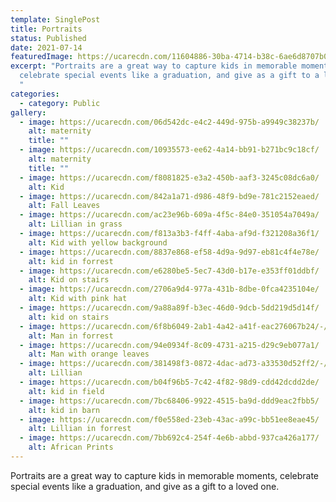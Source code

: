 ```yaml
---
template: SinglePost
title: Portraits
status: Published
date: 2021-07-14
featuredImage: https://ucarecdn.com/11604886-30ba-4714-b38c-6ae6d8707b09/-/crop/800x477/0,0/-/preview/
excerpt: "Portraits are a great way to capture kids in memorable moments,
  celebrate special events like a graduation, and give as a gift to a loved one.
  "
categories:
  - category: Public
gallery:
  - image: https://ucarecdn.com/06d542dc-e4c2-449d-975b-a9949c38237b/
    alt: maternity
    title: ""
  - image: https://ucarecdn.com/10935573-ee62-4a14-bb91-b271bc9c18cf/
    alt: maternity
    title: ""
  - image: https://ucarecdn.com/f8081825-e3a2-450b-aaf3-3245c08dc6a0/
    alt: Kid
  - image: https://ucarecdn.com/842a1a71-d986-48f9-bd9e-781c2152eaed/
    alt: Fall Leaves
  - image: https://ucarecdn.com/ac23e96b-609a-4f5c-84e0-351054a7049a/
    alt: Lillian in grass
  - image: https://ucarecdn.com/f813a3b3-f4ff-4aba-af9d-f321208a36f1/
    alt: Kid with yellow background
  - image: https://ucarecdn.com/8837e868-ef58-4d9a-9d97-eb81c4f4e78e/
    alt: kid in forrest
  - image: https://ucarecdn.com/e6280be5-5ec7-43d0-b17e-e353ff01ddbf/
    alt: Kid on stairs
  - image: https://ucarecdn.com/2706a9d4-977a-431b-8dbe-0fca4235104e/
    alt: Kid with pink hat
  - image: https://ucarecdn.com/9a88a89f-b3ec-46d0-9dcb-5dd219d5d14f/
    alt: kid on stairs
  - image: https://ucarecdn.com/6f8b6049-2ab1-4a42-a41f-eac276067b24/-/crop/440x533/162,0/-/preview/
    alt: Man in forrest
  - image: https://ucarecdn.com/94e0934f-8c09-4731-a215-d29c9eb077a1/
    alt: Man with orange leaves
  - image: https://ucarecdn.com/381498f3-0872-4dac-ad73-a33530d52ff2/-/crop/509x575/134,0/-/preview/
    alt: Lillian
  - image: https://ucarecdn.com/b04f96b5-7c42-4f82-98d9-cdd42dcdd2de/
    alt: kid in field
  - image: https://ucarecdn.com/7bc68406-9922-4515-ba9d-ddd9eac2fbb5/
    alt: kid in barn
  - image: https://ucarecdn.com/f0e558ed-23eb-43ac-a99c-bb51ee8eae45/
    alt: Lillian in forrest
  - image: https://ucarecdn.com/7bb692c4-254f-4e6b-abbd-937ca426a177/
    alt: African Prints
---
```

Portraits are a great way to capture kids in memorable moments, celebrate special events like a graduation, and give as a gift to a loved one.